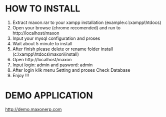 # HOW TO INSTALL

1. Extract maxon.rar to your xampp installation (example:c:\xampp\htdocs)
2. Open your browse (chrome recomended) and run to http://localhost/maxon
4. Input your mysql configuration and proses
5. Wait about 5 minute to install
6. After finish please delete or rename folder install (c:\xampp\htdocs\maxon\install)
5. Open http://localhost/maxon
6. Input login: admin and pasword: admin
7. After login klik menu Setting and proses Check Database
8. Enjoy !!!

# DEMO APPLICATION

http://demo.maxonerp.com

